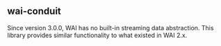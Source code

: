 ## wai-conduit

Since version 3.0.0, WAI has no built-in streaming data abstraction.  This
library provides similar functionality to what existed in WAI 2.x.
